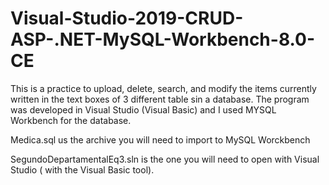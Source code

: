 # Visual-Studio-2019-CRUD-ASP-.NET-MySQL-Workbench-8.0-CE
This is a practice to upload, delete, search, and modify the items currently written in the text boxes of 3 different table sin a database. The program was developed in Visual Studio (Visual Basic) and I used MYSQL Workbench for the database.

Medica.sql us the archive you will need to import to MySQL Worckbench

SegundoDepartamentalEq3.sln is the one you will need to open with Visual Studio ( with the Visual Basic tool).
